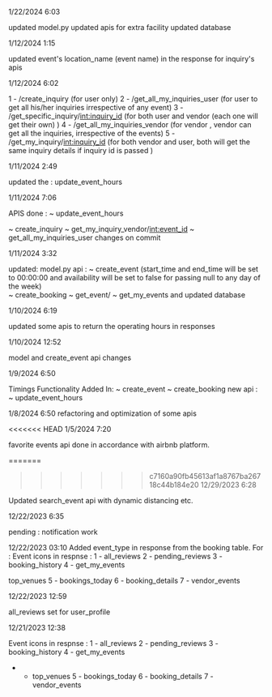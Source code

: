 1/22/2024 6:03

updated model.py
updated apis for extra facility 
updated database 


1/12/2024 1:15

updated event's location_name (event name) in the response for inquiry's apis

1/12/2024 6:02

1 - /create_inquiry (for user only)
2 - /get_all_my_inquiries_user (for user to get all his/her inquiries irrespective of any event)
3 - /get_specific_inquiry/<int:inquiry_id> (for both user and vendor (each one will get their own) )
4 - /get_all_my_inquiries_vendor (for vendor , vendor can get all the inquiries, irrespective of the events)
5 - /get_my_inquiry/<int:inquiry_id> (for both vendor and user, both will get the same inquiry details if inquiry id is passed )
 


1/11/2024 2:49

updated the :
    update_event_hours 


1/11/2024 7:06

APIS done :
~ update_event_hours

~ create_inquiry
~ get_my_inquiry_vendor/<int:event_id>
~ get_all_my_inquiries_user 
changes on commit
 



1/11/2024 3:32

updated:
model.py
api : 
    ~ create_event  (start_time and end_time will be set to 00:00:00 and availability will be set to false for passing null to any day of the week)         
    ~ create_booking
    ~ get_event/
    ~ get_my_events
and updated database


1/10/2024 6:19

updated some apis to return the operating hours in responses

1/10/2024 12:52

model and create_event api changes 


1/9/2024 6:50

Timings Functionality Added In:
    ~ create_event
    ~ create_booking
new api :
~ update_event_hours



1/8/2024 6:50
refactoring and optimization of some apis



<<<<<<< HEAD
1/5/2024 7:20

favorite events api done in accordance with airbnb platform.





=======
>>>>>>> c7160a90fb45613af1a8767ba26718c44b184e20
12/29/2023 6:28

Updated search_event api with dynamic distancing etc.



12/22/2023 6:35


pending :  notification work 



12/22/2023 03:10
Added event_type in response from the booking table.
For :
Event icons in respnse : 1 - all_reviews 2 - pending_reviews 3 - booking_history 4 - get_my_events

top_venues 5 - bookings_today 6 - booking_details 7 - vendor_events




12/22/2023 12:59

all_reviews set for user_profile



12/21/2023 12:38

Event icons in respnse :
1 - all_reviews
2 - pending_reviews
3 - booking_history
4 - get_my_events
- - top_venues
5 - bookings_today
6 - booking_details
7 - vendor_events
